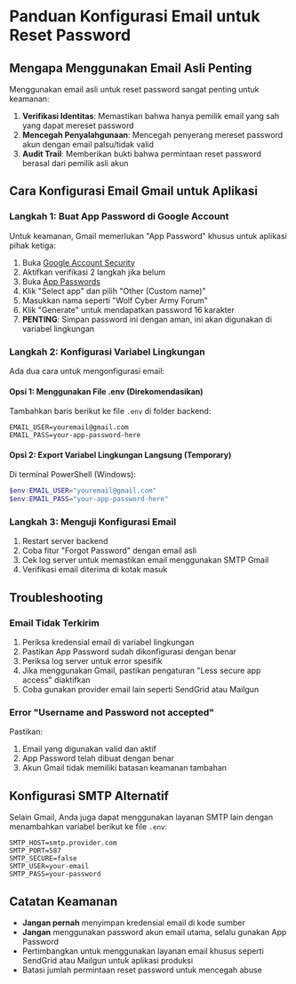 # Panduan Konfigurasi Email untuk Reset Password

## Mengapa Menggunakan Email Asli Penting

Menggunakan email asli untuk reset password sangat penting untuk keamanan:

1. **Verifikasi Identitas**: Memastikan bahwa hanya pemilik email yang sah yang dapat mereset password
2. **Mencegah Penyalahgunaan**: Mencegah penyerang mereset password akun dengan email palsu/tidak valid
3. **Audit Trail**: Memberikan bukti bahwa permintaan reset password berasal dari pemilik asli akun

## Cara Konfigurasi Email Gmail untuk Aplikasi

### Langkah 1: Buat App Password di Google Account

Untuk keamanan, Gmail memerlukan "App Password" khusus untuk aplikasi pihak ketiga:

1. Buka [Google Account Security](https://myaccount.google.com/security)
2. Aktifkan verifikasi 2 langkah jika belum
3. Buka [App Passwords](https://myaccount.google.com/apppasswords)
4. Klik "Select app" dan pilih "Other (Custom name)"
5. Masukkan nama seperti "Wolf Cyber Army Forum"
6. Klik "Generate" untuk mendapatkan password 16 karakter
7. **PENTING**: Simpan password ini dengan aman, ini akan digunakan di variabel lingkungan

### Langkah 2: Konfigurasi Variabel Lingkungan

Ada dua cara untuk mengonfigurasi email:

#### Opsi 1: Menggunakan File .env (Direkomendasikan)

Tambahkan baris berikut ke file `.env` di folder backend:

```
EMAIL_USER=youremail@gmail.com
EMAIL_PASS=your-app-password-here
```

#### Opsi 2: Export Variabel Lingkungan Langsung (Temporary)

Di terminal PowerShell (Windows):

```powershell
$env:EMAIL_USER="youremail@gmail.com"
$env:EMAIL_PASS="your-app-password-here"
```

### Langkah 3: Menguji Konfigurasi Email

1. Restart server backend
2. Coba fitur "Forgot Password" dengan email asli
3. Cek log server untuk memastikan email menggunakan SMTP Gmail
4. Verifikasi email diterima di kotak masuk

## Troubleshooting

### Email Tidak Terkirim

1. Periksa kredensial email di variabel lingkungan
2. Pastikan App Password sudah dikonfigurasi dengan benar
3. Periksa log server untuk error spesifik
4. Jika menggunakan Gmail, pastikan pengaturan "Less secure app access" diaktifkan
5. Coba gunakan provider email lain seperti SendGrid atau Mailgun

### Error "Username and Password not accepted"

Pastikan:
1. Email yang digunakan valid dan aktif
2. App Password telah dibuat dengan benar
3. Akun Gmail tidak memiliki batasan keamanan tambahan

## Konfigurasi SMTP Alternatif

Selain Gmail, Anda juga dapat menggunakan layanan SMTP lain dengan menambahkan variabel berikut ke file `.env`:

```
SMTP_HOST=smtp.provider.com
SMTP_PORT=587
SMTP_SECURE=false
SMTP_USER=your-email
SMTP_PASS=your-password
```

## Catatan Keamanan

- **Jangan pernah** menyimpan kredensial email di kode sumber
- **Jangan** menggunakan password akun email utama, selalu gunakan App Password
- Pertimbangkan untuk menggunakan layanan email khusus seperti SendGrid atau Mailgun untuk aplikasi produksi
- Batasi jumlah permintaan reset password untuk mencegah abuse
